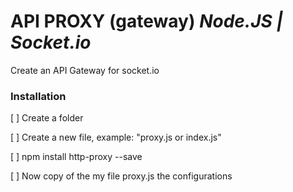 # API PROXY (gateway) *Node.JS | Socket.io*
Create an API Gateway for socket.io

### Installation
[ ] Create a folder

[ ] Create a new file, example: "proxy.js or index.js" 

[ ] npm install http-proxy --save

[ ] Now copy of the my file proxy.js the configurations